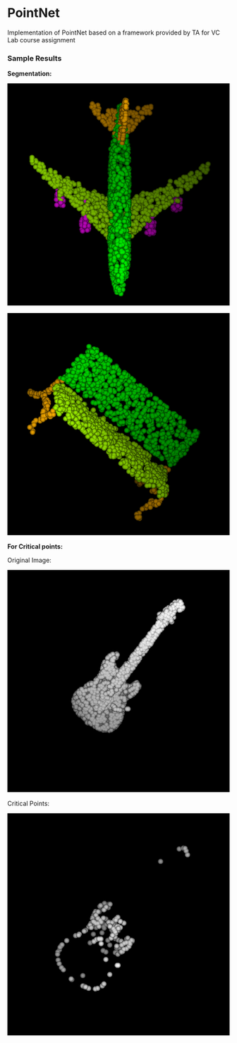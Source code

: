 # PointNet
Implementation of PointNet based on a framework provided by TA for VC Lab course assignment

### Sample Results
**Segmentation:**

![airplane](https://github.com/SemiXQ/pointnet/blob/master/result/segmentation/With%20trans/4.Airplane_with_features_idx250.png)

![bench](https://github.com/SemiXQ/pointnet/blob/master/result/segmentation/With%20trans/2.Chair_with_features_idx100.png)

**For Critical points:**

Original Image:

![guitar original](https://github.com/SemiXQ/pointnet/blob/master/result/critical%20points/with%20features/Guitar/original.png)

Critical Points:

![guitar critical](https://github.com/SemiXQ/pointnet/blob/master/result/critical%20points/with%20features/Guitar/critical.png)
